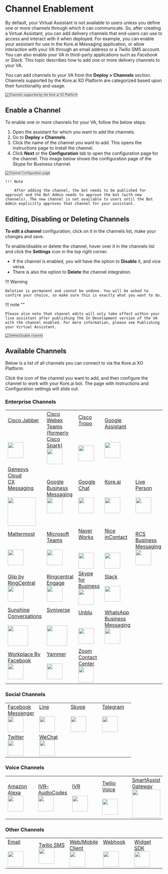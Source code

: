 # Channel Enablement


By default, your Virtual Assistant is not available to users unless you define one or more channels through which it can communicate. So, after creating a Virtual Assistant, you can add delivery channels that end-users can use to access and interact with it when deployed. For example, you can enable your assistant for use in the Kore.ai Messaging application, or allow interaction with your VA through an email address or a _Twilio_ SMS account. You can also enable your VA in third-party applications such as _Facebook_ or _Slack_. This topic describes how to add one or more delivery channels to your VA.

You can add channels to your VA from the **Deploy > Channels** section. Channels supported by the Kore.ai XO Platform are categorized based upon their functionality and usage.

<img src="../images/channel-enablement-img1-channels-list.png" alt="Channels supported by the Kore.ai XO Platform" title="Channels supported by the Kore.ai XO Platform" style="border: 1px solid gray; zoom:70%;">


## Enable a Channel

To enable one or more channels for your VA, follow the below steps:

1. Open the assistant for which you want to add the channels.
2. Go to **Deploy > Channels**.
3. Click the name of the channel you want to add. This opens the instructions page to install the channel.
4. Click **Next** or the **Configuration** tab to open the configuration page for the channel. This image below shows the configuration page of the Skype for Business channel.  
<img src="../images/channel-enablement-img2-instructions.png" alt="Channel Configuration page" title="Channel Configuration page" style="border: 1px solid gray; zoom:70%;">

    !!! Note
   
        After adding the channel, the bot needs to be published for approval and the Bot Admin needs to approve the bot (with new channels). The new channel is not available to users until the Bot Admin explicitly approves that channel for your assistant.


## Editing, Disabling or Deleting Channels

**To edit a channel** configuration, click on it in the channels list, make your changes and save.

To enable/disable or delete the channel, hover over it in the channels list and click the **Settings** icon in the top right corner.

* If the channel is enabled, you will have the option to **Disable** it, and vice versa.
* There is also the option to **Delete** the channel integration.

!!! Warning

    Deletion is permanent and cannot be undone. You will be asked to confirm your choice, so make sure this is exactly what you want to do.


!!! note ""

    Please also note that channel edits will only take effect within your live assistant after publishing the In Development version of the VA with the channel enabled. For more information, please see Publishing your Virtual Assistant.

<img src="../images/channel-enablement-img3-delete-disable-channel.png" alt="Delete/Disable channel" title="Delete/Disable channel" style="border: 1px solid gray; zoom:70%;">


## Available Channels

Below is a list of all channels you can connect to via the Kore.ai XO Platform:

Click the icon of the channel you want to add, and then configure the channel to work with your Kore.ai bot. The page with Instructions and Configuration settings will slide out.

### Enterprise Channels

<table style="table-layout: fixed; width: 100%;">
  
  <tr>
   <td style="width:25%;"><a href="../add-cisco-jabber-channel" target="_blank">Cisco Jabber</a>
   <br><br><br><br>
   <a href="../add-cisco-jabber-channel" target="_blank"><img src="../images/logo1-jabber.png" width="50"></a>
   </td>


   <td style="width:25%;"><a href="../add-cisco-channel" target="_blank">Cisco Webex<br>Teams<br>(formerly<br>Cisco Spark)</a>
   <br>
   <a href="../add-cisco-channel" target="_blank"><img src="../images/logo2-cisco-webex-teams.png" width="50"></a>
   </td>


   <td style="width:25%;"><a href="../add-cisco-tropo-channel" target="_blank">Cisco Tropo</a>
   <br><br><br><br>
   <a href="../add-cisco-tropo-channel" target="_blank"><img src="../images/logo3-tropo.png" width="50"></a>
   </td>


   <td style="width:25%;"><a href="../add-google-assistant-channel" target="_blank">Google<br>Assistant</a>
   <br><br><br>
   <a href="../add-google-assistant-channel" target="_blank"><img src="../images/logo4-google-assistant.png" width="50"></a>
   </td>
   <td>
   </td>
  </tr>

  <tr>
   <td><a href="../add-genesys-chat-channel" target="_blank">Genesys Cloud<br>CX Messaging</a>
   <br><br>
   <a href="../add-genesys-chat-channel" target="_blank"><img src="../images/logo5-genesys-chat-new-logo.png" width="90"></a>
   </td>


   <td><a href="../add-google-business-messaging-channel" target="_blank">Google Business<br>Messaging</a>
   <br>
   <a href="../add-google-business-messaging-channel" target="_blank"><img src="../images/logo6-gbm.png" width="50"></a>
   </td>


   <td><a href="../add-google-chat" target="_blank">Google<br>Chat</a>
   <br><br>  
   <a href="../add-google-chat" target="_blank"><img src="../images/logo7-google-chat.png" width="50"></a>
   </td>


   <td><a href="../add-kore-channel" target="_blank">Kore.ai</a>
   <br><br><br>  
   <a href="../add-kore-channel" target="_blank"><img src="../images/logo8-kore-ai.png" width="50"></a>
   </td>


   <td><a href="../add-live-person-channel" target="_blank">Live Person</a>
   <br><br>  
   <a href="../add-live-person-channel" target="_blank"><img src="../images/logo9-live-person.png" width="50"></a>
   </td>
  </tr>

  <tr>
   <td><a href="../add-mattermost-channel" target="_blank">Mattermost</a>
   <br><br><br>
   <a href="../add-mattermost-channel" target="_blank"><img src="../images/logo10-mattermost.png" width="50"></a>
   </td>


   <td><a href="../add-microsoft-teams-channel" target="_blank">Microsoft Teams</a>
   <br><br>
   <a href="../add-microsoft-teams-channel" target="_blank"><img src="../images/logo11-ms-teams.png" width="50"></a>
   </td>


   <td><a href="../add-naver-works-channel" target="_blank">Naver Works</a>
   <br><br><br>
   <a href="../add-naver-works-channel" target="_blank"><img src="../images/logo12-naver.png" width="50"></a>
   </td>


   <td><a href="../add-nice-incontact-channel" target="_blank">Nice inContact</a>
   <br><br><br>
   <a href="../add-nice-incontact-channel" target="_blank"><img src="../images/logo13-nice.png" width="50"></a>
   </td>


   <td><a href="../add-google-rcs-channel" target="_blank">RCS Business<br>Messaging</a>
   <br>
   <a href="../add-google-rcs-channel" target="_blank"><img src="../images/logo14-rcs.png" width="50"></a>
   </td>
  </tr>

  <tr>
   <td><a href="../add-ringcentral-glip-channel" target="_blank">Glip by<br>RingCentral</a>
   <br>
   <a href="../add-ringcentral-glip-channel" target="_blank"><img src="../images/logo15-glip.png" width="50"></a>
   </td>


   <td><a href="../add-ringcentral-engage-channel" target="_blank">Ringcentral<br>Engage</a>
   <br>
   <a href="../add-ringcentral-engage-channel" target="_blank"><img src="../images/logo16-ring-central.png" width="50"></a>
   </td>


   <td><a href="../add-skype-business-channel" target="_blank">Skype for<br>Business</a>
   <br>  
   <a href="../add-skype-business-channel" target="_blank"><img src="../images/logo17-skype-business.png" width="50"></a>
   </td>


   <td><a href="../add-slack-channel" target="_blank">Slack</a>
   <br><br>
   <a href="../add-slack-channel" target="_blank"><img src="../images/logo18-slack.png" width="50"></a>
   </td>

   
   <td>
   </td>
  </tr>

  <tr>
   <td><a href="../add-sunshine-conversations-channel" target="_blank">Sunshine<br>Conversations</a>
   <br><br>  
   <a href="../add-sunshine-conversations-channel" target="_blank"><img src="../images/logo19-sunshine-conversations.png" width="65"></a>
   </td>


   <td><a href="../add-syniverse-channel" target="_blank">Syniverse</a>
   <br><br><br>
   <a href="../add-syniverse-channel" target="_blank"><img src="../images/logo20-syniverse.png" width="65"></a>
   </td>


   <td><a href="../add-unblu-channel" target="_blank">Unblu</a>
   <br><br><br>
   <a href="../add-unblu-channel" target="_blank"><img src="../images/logo21-unblu.png" width="50"></a>
   </td>


   <td><a href="../add-whatsapp-business-channel" target="_blank">WhatsApp<br>Business<br>Messaging</a>
   <br>  
   <a href="../add-whatsapp-business-channel" target="_blank"><img src="../images/logo22-whatsapp-business.png" width="50"></a>
   </td>


   <td>
   </td>
  </tr>
  
  <tr>
   <td><a href="../add-workplace-by-facebook-channel" target="_blank">Workplace By<br>Facebook</a>
   <br>
   <a href="../add-workplace-by-facebook-channel" target="_blank"><img src="../images/logo23-wp-facebook.png" width="50"></a>
   </td>
   
   <td><a href="../add-microsoft-yammer-channel" target="_blank">Yammer</a>
   <br><br>  
   <a href="../add-microsoft-yammer-channel" target="_blank"><img src="../images/logo24-yammer.png" width="50"></a>
   </td>


   <td><a href="../add-zoom-contact-center-channel" target="_blank">Zoom Contact<br>Center</a>
   <br>  
   <a href="../add-zoom-contact-center-channel" target="_blank"><img src="../images/logo25-zoom.png" width="50"></a>
   </td>


   <td>
   </td>


   <td>
   </td>
  </tr>
  
</table>


### Social Channels

<table style="table-layout: fixed; width: 100%;">
  <tr>
   <td style="width:25%;"><a href="../add-facebook-messenger-channel" target="_blank">Facebook<br>Messenger</a>
   <br>  
   <a href="../add-facebook-messenger-channel" target="_blank"><img src="../images/logo26-fb-messenger.png" width="50"></a>
   </td>

   <td style="width:25%;"><a href="../add-line-messenger-channel" target="_blank">Line</a>
   <br><br>  
   <a href="../add-line-messenger-channel" target="_blank"><img src="../images/logo27-line.png" width="50"></a>
   </td>

   <td style="width:25%;"><a href="../add-skype-business-onpemise-channel" target="_blank">Skype</a>
   <br><br>  
   <a href="../add-skype-business-onpemise-channel" target="_blank"><img src="../images/logo28-skype.png" width="50"></a>
   </td>

   <td style="width:25%;"><a href="../add-telegram-channel" target="_blank">Telegram</a>
   <br><br>  
   <a href="../add-telegram-channel" target="_blank"><img src="../images/logo29-telegram.png" width="50"></a>
   </td>
  </tr>

  <tr>
   <td><a href="../add-twitter-channel" target="_blank">Twitter</a>
   <br>  
   <a href="../add-twitter-channel" target="_blank"><img src="../images/logo30-twitter.png" width="50"></a>
   </td>

   <td><a href="../add-wechat-telegram" target="_blank">WeChat</a>
   <br>  
   <a href="../add-wechat-telegram" target="_blank"><img src="../images/logo31-we-chat.png" width="50"></a>
   </td>

   <td>
   </td>

   <td>
   </td> 
  </tr>
</table>


### Voice Channels

<table style="table-layout: fixed; width: 100%;">
 <tr>
   <td style="width:20%;"><a href="../amazon-alexa" target="_blank">Amazon Alexa</a>
   <br>
   <a href="../amazon-alexa" target="_blank"><img src="../images/logo32-alexa.png" width="50"></a>
   </td>


   <td style="width:20%;"><a href="../ivr-audio-codes">IVR–AudioCodes</a>
   <br>
   <a href="../ivr-audio-codes"><img src="../images/logo33-audiocodes.png" width="50"></a>
   </td>


   <td style="width:20%;"><a href="../IVR-integration">IVR</a>
   <br><br>
   <a href="../IVR-integration"><img src="../images/logo34-ivr.png" width="50"></a>
   </td>


   <td style="width:20%;"><a href="../add-twilio-voice-channel" target="_blank">Twilio Voice</a>
   <br><br>
   <a href="../add-twilio-voice-channel" target="_blank"><img src="../images/logo35-twilio.png" width="50"></a>
   </td>


   <td style="width:20%;"><a href="../smart-assist-gateway" target="_blank">SmartAssist<br>Gateway</a>
   <br>  
   <a href="../smart-assist-gateway" target="_blank"><img src="../images/logo36-smart-assist.png" width="90"></a>
   </td>
  </tr>
  
</table>


### Other Channels

<table style="table-layout: fixed; width: 100%;">
<tr>
   <td style="width:20%;"><a href="../add-email-channel" target="_blank">Email</a>
   <br><br>
   <a href="../add-email-channel" target="_blank"><img src="../images/logo37-email.png" width="50"></a>
   </td>

   <td style="width:20%;"><a href="../add-twilio-sms-channel" target="_blank">Twilio SMS</a>
   <br>
   <a href="../add-twilio-sms-channel" target="_blank"><img src="../images/logo35-twilio.png" width="50"></a>
   </td>

   <td style="width:20%;"><a href="../add-web-mobile-client" target="_blank">Web/Mobile<br>Client</a>
   <br>
   <a href="../add-web-mobile-client" target="_blank"><img src="../images/logo39-webmobile.png" width="50"></a>
   </td>

   <td style="width:20%;"><a href="../add-webhook-channel" target="_blank">Webhook</a>
   <br><br>
   <a href="../add-webhook-channel" target="_blank"><img src="../images/logo40-webhook.png" width="50"></a>
   </td>

   <td style="width:20%;"><a href="../add-widget-sdk-channel" target="_blank">Widget SDK</a>
   <br>
   <a href="../add-widget-sdk-channel" target="_blank"><img src="../images/logo39-webmobile.png" width="50"></a>
   </td>
  
  </tr>
</table>